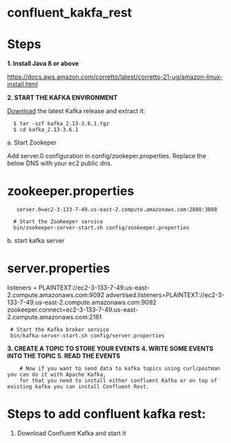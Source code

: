 # confluent_kakfa_rest

Steps
=====
**1. Install Java 8 or above**

https://docs.aws.amazon.com/corretto/latest/corretto-21-ug/amazon-linux-install.html

**2. START THE KAFKA ENVIRONMENT**

 [Download](https://dlcdn.apache.org/kafka/) the latest Kafka release and extract it: 

      $ tar -xzf kafka_2.13-3.6.1.tgz
      $ cd kafka_2.13-3.6.1

   a. Start Zookeper

Add server.0 configuration in config/zookeper.properties. Replace the below DNS with your ec2 public dns.

   zookeeper.properties
   ====================
       server.0=ec2-3-133-7-49.us-east-2.compute.amazonaws.com:2888:3888

      # Start the ZooKeeper service
      bin/zookeeper-server-start.sh config/zookeeper.properties
   
   b. start kafka server

   server.properties
   =================
   listeners = PLAINTEXT://ec2-3-133-7-49.us-east-2.compute.amazonaws.com:9092
   advertised.listeners=PLAINTEXT://ec2-3-133-7-49.us-east-2.compute.amazonaws.com:9092
   zookeeper.connect=ec2-3-133-7-49.us-east-2.compute.amazonaws.com:2181

     # Start the Kafka broker service
     bin/kafka-server-start.sh config/server.properties

**3. CREATE A TOPIC TO STORE YOUR EVENTS**
**4. WRITE SOME EVENTS INTO THE TOPIC**
**5. READ THE EVENTS**


        # Now if you want to send data to kafka topics using curl/postman you can do it with Apache Kafka,
        for that you need to install either confluent Kafka or on top of existing kafka you can install Confluent Rest.


Steps to add confluent kafka rest:
===================================
1. Download Confluent Kafka and start it
